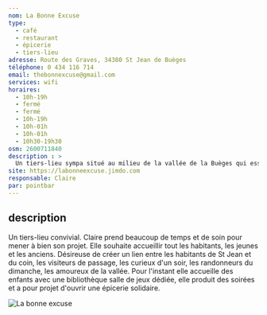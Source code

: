 ```yaml
---
nom: La Bonne Excuse
type: 
  - café
  - restaurant
  - épicerie
  - tiers-lieu
adresse: Route des Graves, 34380 St Jean de Buèges
téléphone: 0 434 116 714
email: thebonnexcuse@gmail.com
services: wifi
horaires:
  - 10h-19h
  - fermé
  - fermé
  - 10h-19h
  - 10h-01h
  - 10h-01h
  - 10h30-19h30 
osm: 2600711840
description : >
  Un tiers-lieu sympa situé au milieu de la vallée de la Buèges qui essaye d'utiliser au maximum les produits des maraîchers et éleveurs des environs.
site: https://labonneexcuse.jimdo.com
responsable: Claire
par: pointbar
---
```


## description

Un tiers-lieu convivial. Claire prend beaucoup de temps et de soin pour mener à bien son projet. Elle souhaite accueillir tout les habitants, les jeunes et les anciens. Désireuse de créer un lien entre les habitants de St Jean et du coin, les visiteurs de passage, les curieux d'un soir, les randonneurs du dimanche, les amoureux de la vallée. Pour l'instant elle accueille des enfants avec une bibliothèque salle de jeux dédiée, elle produit des soirées et a pour projet d'ouvrir une épicerie solidaire.

![La bonne excuse](./media/la-bonne-excuse.jpg)
 